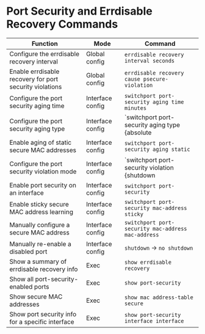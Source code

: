 # Port Security and Errdisable Recovery Commands

| **Function** | **Mode** | **Command** |
|--------------|----------|-------------|
| Configure the errdisable recovery interval | Global config | `errdisable recovery interval seconds` |
| Enable errdisable recovery for port security violations | Global config | `errdisable recovery cause psecure-violation` |
| Configure the port security aging time | Interface config | `switchport port-security aging time minutes` |
| Configure the port security aging type | Interface config | `switchport port-security aging type {absolute | inactivity}` |
| Enable aging of static secure MAC addresses | Interface config | `switchport port-security aging static` |
| Configure the port security violation mode | Interface config | `switchport port-security violation {shutdown | restrict | protect}` |
| Enable port security on an interface | Interface config | `switchport port-security` |
| Enable sticky secure MAC address learning | Interface config | `switchport port-security mac-address sticky` |
| Manually configure a secure MAC address | Interface config | `switchport port-security mac-address mac-address` |
| Manually re-enable a disabled port | Interface config | `shutdown` → `no shutdown` |
| Show a summary of errdisable recovery info | Exec | `show errdisable recovery` |
| Show all port-security-enabled ports | Exec | `show port-security` |
| Show secure MAC addresses | Exec | `show mac address-table secure` |
| Show port security info for a specific interface | Exec | `show port-security interface interface` |
